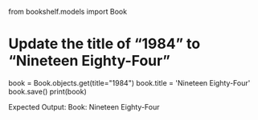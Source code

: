 from bookshelf.models import Book
# Update the title of “1984” to “Nineteen Eighty-Four”
book = Book.objects.get(title="1984")
book.title = 'Nineteen Eighty-Four'
book.save()
print(book)

Expected Output: Book: Nineteen Eighty-Four


